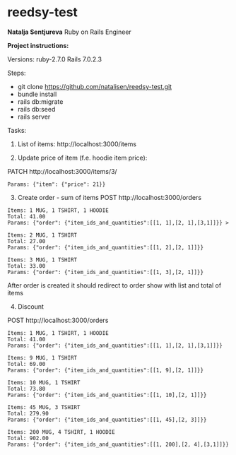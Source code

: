 # reedsy-test
**Natalja Sentjureva**
Ruby on Rails Engineer

**Project instructions:**

Versions:
ruby-2.7.0
Rails 7.0.2.3

Steps:
- git clone https://github.com/natalisen/reedsy-test.git
- bundle install
- rails db:migrate
- rails db:seed
- rails server

Tasks:

1. List of items: http://localhost:3000/items

2. Update price of item (f.e. hoodie item price):

  PATCH http://localhost:3000/items/3/
  ```
  Params: {"item": {"price": 21}}
  ```
3. Create order - sum of items
POST http://localhost:3000/orders

  ```
  Items: 1 MUG, 1 TSHIRT, 1 HOODIE
  Total: 41.00
  Params: {"order": {"item_ids_and_quantities":[[1, 1],[2, 1],[3,1]]}} >
  ```
  
  ```
  Items: 2 MUG, 1 TSHIRT
  Total: 27.00
  Params: {"order": {"item_ids_and_quantities":[[1, 2],[2, 1]]}}
  ```
  ```
  Items: 3 MUG, 1 TSHIRT
  Total: 33.00
  Params: {"order": {"item_ids_and_quantities":[[1, 3],[2, 1]]}}
  ```

After order is created it should redirect to order show with list and total of items

4. Discount

POST http://localhost:3000/orders

  ```
  Items: 1 MUG, 1 TSHIRT, 1 HOODIE
  Total: 41.00
  Params: {"order": {"item_ids_and_quantities":[[1, 1],[2, 1],[3,1]]}}
  ```
  
  ```
  Items: 9 MUG, 1 TSHIRT
  Total: 69.00
  Params: {"order": {"item_ids_and_quantities":[[1, 9],[2, 1]]}}
  ```
  
  ```
  Items: 10 MUG, 1 TSHIRT
  Total: 73.80
  Params: {"order": {"item_ids_and_quantities":[[1, 10],[2, 1]]}}
  ```
  
  ```
  Items: 45 MUG, 3 TSHIRT
  Total: 279.90
  Params: {"order": {"item_ids_and_quantities":[[1, 45],[2, 3]]}}
  ```
  ```
  Items: 200 MUG, 4 TSHIRT, 1 HOODIE
  Total: 902.00
  Params: {"order": {"item_ids_and_quantities":[[1, 200],[2, 4],[3,1]]}}
  ```

